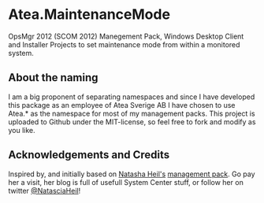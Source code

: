# Atea.MaintenanceMode
OpsMgr 2012 (SCOM 2012) Manegement Pack, Windows Desktop Client and Installer Projects to set maintenance mode from within a monitored system.

## About the naming

I am a big proponent of separating namespaces and since I have developed this package as an employee of Atea Sverige AB I have chosen to use Atea.* as the namespace for most of my management packs.
This project is uploaded to Github under the MIT-license, so feel free to fork and modify as you like.

## Acknowledgements and Credits

Inspired by, and initially based on [Natasha Heil's](https://systemcentertipps.wordpress.com/) [management pack](http://www.systemcentercentral.com/pack-catalog/sample-agent-maintenance-mode-2012-mp/).
Go pay her a visit, her blog is full of usefull System Center stuff, or follow her on twitter [@NatasciaHeil](https://twitter.com/NatasciaHeil)!
